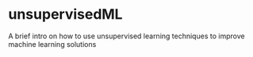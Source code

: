 # unsupervisedML
A brief intro on how to use unsupervised learning techniques to improve machine learning solutions
